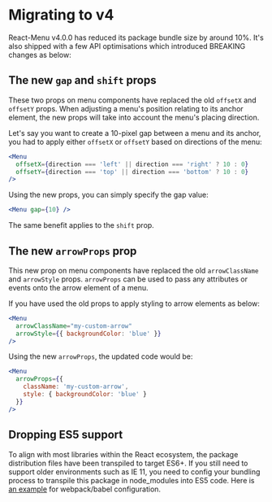 # Migrating to v4

React-Menu v4.0.0 has reduced its package bundle size by around 10%. It's also shipped with a few API optimisations which introduced BREAKING changes as below:

## The new `gap` and `shift` props

These two props on menu components have replaced the old `offsetX` and `offsetY` props. When adjusting a menu's position relating to its anchor element, the new props will take into account the menu's placing direction.

Let's say you want to create a 10-pixel gap between a menu and its anchor, you had to apply either `offsetX` or `offsetY` based on directions of the menu:

```jsx
<Menu
  offsetX={direction === 'left' || direction === 'right' ? 10 : 0}
  offsetY={direction === 'top' || direction === 'bottom' ? 10 : 0}
/>
```

Using the new props, you can simply specify the gap value:

```jsx
<Menu gap={10} />
```

The same benefit applies to the `shift` prop.

## The new `arrowProps` prop

This new prop on menu components have replaced the old `arrowClassName` and `arrowStyle` props. `arrowProps` can be used to pass any attributes or events onto the arrow element of a menu.

If you have used the old props to apply styling to arrow elements as below:

```jsx
<Menu
  arrowClassName="my-custom-arrow"
  arrowStyle={{ backgroundColor: 'blue' }}
/>
```

Using the new `arrowProps`, the updated code would be:

```jsx
<Menu
  arrowProps={{
    className: 'my-custom-arrow',
    style: { backgroundColor: 'blue' }
  }}
/>
```

## Dropping ES5 support

To align with most libraries within the React ecosystem, the package distribution files have been transpiled to target ES6+. If you still need to support older environments such as IE 11, you need to config your bundling process to transpile this package in node_modules into ES5 code. Here is [an example](https://github.com/babel/babel-loader#some-files-in-my-node_modules-are-not-transpiled-for-ie-11) for webpack/babel configuration.
